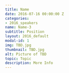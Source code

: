 ```yaml
---
title: Name
date: 2016-07-16 00:00:00 Z
categories:
- 2016_speakers
name: Name-3
subtitle: Position
layout: 2016_default
modal-id: 1
img: TBD.jpg
thumbnail: TBD.jpg
alt: Picture of TBD
topic: Topic
description: More Info
---
```


